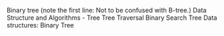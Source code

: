 Binary tree (note the first line: Not to be confused with B-tree.)
Data Structure and Algorithms - Tree
Tree Traversal
Binary Search Tree
Data structures: Binary Tree